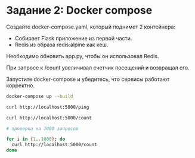 # Задание 2: Docker compose

Создайте docker-compose.yaml, который поднимет 2 контейнера:
- Собирает Flask приложение из первой части.
- Redis из образа redis:alpine как кеш.

Необходимо обновить app.py, чтобы он использовал Redis.

При запросе к /count увеличивал счетчик посещений и возвращал его.

Запустите docker-compose и убедитесь, что сервисы работают корректно.

``` sh
docker-compose up --build

curl http://localhost:5000/ping

curl http://localhost:5000/count

# проверка на 1000 запросов

for i in {1..1000}; do
  curl http://localhost:5000/count
done
```

